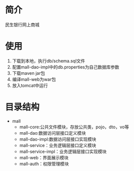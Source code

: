 # 简介
民生银行网上商城


# 使用
1. 下载到本地，执行db/schema.sql文件
2. 配置mall-dao-impl中的db.properties为自己数据库参数
3. 下载maven jar包
4. 编译mall-web为war包
5. 放入tomcat中运行

# 目录结构
* mall
  * mall-core:公共文件模块，存放公共类，pojo，dto，vo等
  * mall-dao:数据访问层接口定义模块
  * mall-dao-impl:数据访问层接口实现模块
  * mall-service：业务逻辑层接口定义模块
  * mall-service-impl：业务逻辑层接口实现模块
  * mall-web：界面展示模块
  * mall-auth：权限管理模块
